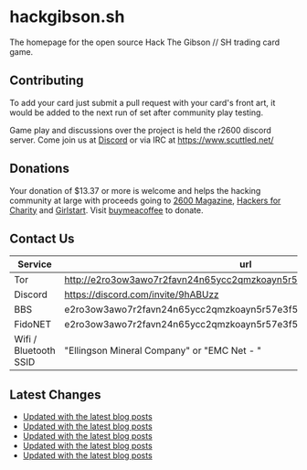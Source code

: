 # hackgibson.sh
The homepage for the open source Hack The Gibson // SH trading card game.


## Contributing

To add your card just submit a pull request with your card's front art, it would be added to the next run of set after community play testing.

Game play and discussions over the project is held the r2600 discord server. Come join us at [Discord](https://discord.com/invite/9hABUzz) or via IRC at https://www.scuttled.net/


## Donations

Your donation of $13.37 or more is welcome and helps the hacking community at large with proceeds going to [2600 Magazine](https://2600.com/), [Hackers for Charity](https://hackersforcharity.org) and [Girlstart](https://girlstart.org).  Visit [buymeacoffee](https://www.buymeacoffee.com/hackgibson.sh) to donate.


## Contact Us

Service | url
-|-
Tor | http://e2ro3ow3awo7r2favn24n65ycc2qmzkoayn5r57e3f56nvjwdcgg32ad.onion
Discord | https://discord.com/invite/9hABUzz
BBS | e2ro3ow3awo7r2favn24n65ycc2qmzkoayn5r57e3f56nvjwdcgg32ad.onion:23
FidoNET | e2ro3ow3awo7r2favn24n65ycc2qmzkoayn5r57e3f56nvjwdcgg32ad.onion:24554
Wifi / Bluetooth SSID | "Ellingson Mineral Company" or "EMC Net - <fidonet address>"

## Latest Changes
<!-- BLOG-POST-LIST:START -->
- [Updated with the latest blog posts](https://github.com/DFW2600/hackgibson.sh/commit/538519569dd31095275454d27b966d82b2bb3cb7)
- [Updated with the latest blog posts](https://github.com/DFW2600/hackgibson.sh/commit/81f16365e4ac337558538c351ffb0ac027dbd976)
- [Updated with the latest blog posts](https://github.com/DFW2600/hackgibson.sh/commit/1710201e9cee828c58b4c91c180b951d3cdb4cf6)
- [Updated with the latest blog posts](https://github.com/DFW2600/hackgibson.sh/commit/4ad247f7457e959c0d9ea8f8b9ee820da2e23388)
- [Updated with the latest blog posts](https://github.com/DFW2600/hackgibson.sh/commit/dd7b631d279914bf4c4c1a51d0800f3c6f2d8a3e)
<!-- BLOG-POST-LIST:END -->

